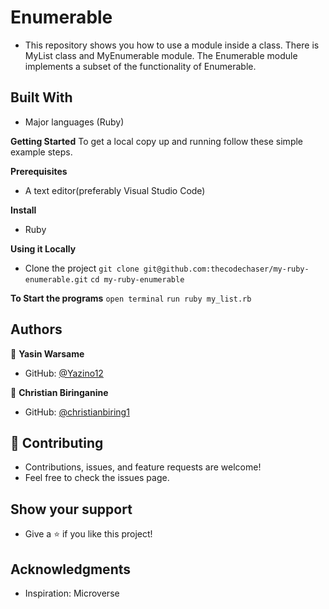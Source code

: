 # Enumerable

- This repository shows you how to use a module inside a class. There is MyList class and MyEnumerable module. The Enumerable module implements a subset of the functionality of Enumerable.

## Built With

- Major languages (Ruby)

**Getting Started**
To get a local copy up and running follow these simple example steps.

**Prerequisites**

- A text editor(preferably Visual Studio Code)

**Install**

- Ruby

**Using it Locally**

- Clone the project
  `git clone git@github.com:thecodechaser/my-ruby-enumerable.git`
  `cd my-ruby-enumerable`

**To Start the programs**
`open terminal`
`run ruby my_list.rb`

## Authors

👤 **Yasin Warsame**

- GitHub: [@Yazino12](https://github.com/Yazino12)

👤 **Christian Biringanine**

- GitHub: [@christianbiring1](https://github.com/christianbiring1)

## 🤝 Contributing

- Contributions, issues, and feature requests are welcome!
- Feel free to check the issues page.

## Show your support

- Give a ⭐️ if you like this project!

## Acknowledgments

- Inspiration: Microverse
